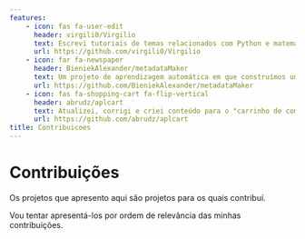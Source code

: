 ```yaml
---
features:
    - icon: fas fa-user-edit
      header: virgili0/Virgilio
      text: Escrevi tutoriais de temas relacionados com Python e matemática para o projeto Virgilio
      url: https://github.com/virgili0/Virgilio
    - icon: far fa-newspaper
      header: BieniekAlexander/metadataMaker
      text: Um projeto de aprendizagem automática em que construímos um modelo para determinar a área científica de um artigo
      url: https://github.com/BieniekAlexander/metadataMaker
    - icon: fas fa-shopping-cart fa-flip-vertical
      header: abrudz/aplcart
      text: Atualizei, corrigi e criei conteúdo para o "carrinho de compras de APL"
      url: https://github.com/abrudz/aplcart
title: Contribuicoes
---
```


# Contribuições <i class="fas fa-hands-helping"></i>

Os projetos que apresento aqui são projetos para os quais contribuí.

Vou tentar apresentá-los por ordem de relevância das minhas contribuições.
